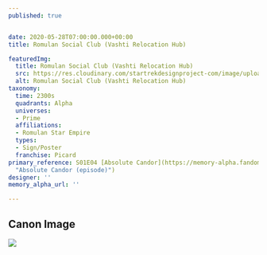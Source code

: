 ```yaml
---
published: true


date: 2020-05-28T07:00:00.000+00:00
title: Romulan Social Club (Vashti Relocation Hub)

featuredImg:
  title: Romulan Social Club (Vashti Relocation Hub)
  src: https://res.cloudinary.com/startrekdesignproject-com/image/upload/v1590705765/RomulanSocialClub.png
  alt: Romulan Social Club (Vashti Relocation Hub)
taxonomy:
  time: 2300s
  quadrants: Alpha
  universes:
  - Prime
  affiliations:
  - Romulan Star Empire
  types:
  - Sign/Poster
  franchise: Picard
primary_reference: S01E04 [Absolute Candor](https://memory-alpha.fandom.com/wiki/Absolute_Candor_(episode)
  "Absolute Candor (episode)")
designer: ''
memory_alpha_url: ''

---
```

## Canon Image

![](https://res.cloudinary.com/startrekdesignproject-com/image/upload/v1590705765/NorthStation-RomulanSocialClub1.jpg)